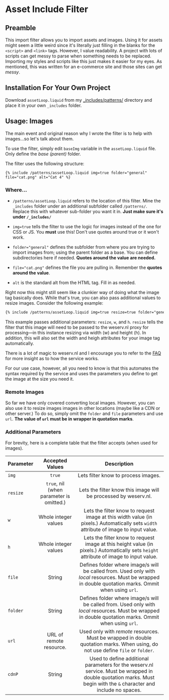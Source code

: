 # Asset Include Filter

## Preamble
This import filter allows you to import assets and images. Using it for assets might seem a little weird since it's literally just filling in the blanks for the `<script>` and `<link>` tags. However, I value readability. A project with lots of scripts can get messy to parse when something needs to be replaced. Importing my styles and scripts like this just makes it easier for my eyes. As mentioned, this was written for an e-commerce site and those sites can get *messy*.

## Installation For Your Own Project
Download `assetLoop.liquid` from my [_includes/patterns/](https://github.com/subsevenx/jekyll-subseven.io/tree/main/_includes/patterns) directory and place it in your own `_includes` folder.

## Usage: Images
The main event and original reason why I wrote the filter is to help with images...so let's talk about them.

To use the filter, simply edit `baseImg` variable in the `assetLoop.liquid` file. Only define the *base (parent)* folder.

The filter uses the following structure:

```liquid
{% include /patterns/assetLoop.liquid img=true folder="general" file="cat.png" alt="Cat 4" %}
```

### Where...

- `/patterns/assetLoop.liquid` refers to the location of this filter. Mine the `_includes` folder under an additional subfolder called `/patterns/`. Replace this with whatever sub-folder you want it in. **Just make sure it's under `/_includes/`** 

- `img=true` tells the filter to use the logic for images instead of the one for CSS or JS. You **must** use this! Don't use quotes around true or it won't work.

- `folder="general"` defines the subfolder from where you are trying to import images from; using the parent folder as a base. You can define subdirectories here if needed. **Quotes around the value are needed.**

- `file="cat.png"` defines the file you are pulling in. Remember the **quotes around the value**.

- `alt` is the standard alt from the HTML tag. Fill in as needed.

Right now this might still seem like a clunkier way of doing what the image tag basically does. While that's true, you can also pass additional values to resize images. Consider the following example:

```html
{% include /patterns/assetLoop.liquid img=true resize=true folder="general" file="cat.png" alt="Cat 3" w=100 h=100 %}
```

This example passes additional parameters: `resize`, `w`, and `h`. `resize` tells the filter that this image will need to be passed to the weserv.nl proxy for processing—in this instance resizing via width (w) and height (h). In addition, this will also set the width and heigh attributes for your image tag automatically.  

There is a lot of magic to weserv.nl and I encourage you to refer to the [FAQ](https://images.weserv.nl/faq/) for more insight as to how the service works.

For our use case, however, all you need to know is that this automates the syntax required by the service and uses the parameters you define to get the image at the size you need it.

### Remote Images

So far we have only covered converting local images. However, you can also use it to resize images images in other locations (maybe like a CDN or other server.) To do so, simply omit the `folder` and `file` parameters and use `url`. **The value of `url` must be in wrapper in quotation marks**. 

### Additional Parameters

For brevity, here is a complete table that the filter accepts (when used for images).

| Parameter |              Accepted Values             |                                                                             Description                                                                             |
|-----------|:----------------------------------------:|:-------------------------------------------------------------------------------------------------------------------------------------------------------------------:|
|   `img`   |                  `true`                  | Lets filter know to process images.                                                                                                                                 |
|  `resize` | `true`, nil (when parameter is omitted.) | Lets the filter know this image will be processed by weserv.nl.                                                                                                     |
|    `w`    |           Whole integer values           | Lets the filter know to request image at this width value (in pixels.) Automatically sets `width` attribute of image to input value.                                |
|    `h`    |           Whole integer values           | Lets the filter know to request image at this height value (in pixels.) Automatically sets `height` attribute of image to input value.                              |
|   `file`  |                  String                  | Defines folder where image/s will be called from. Used only with *local* resources. Must be wrapped in double quotation marks. Ommit when using `url`.              |
|  `folder` |                  String                  | Defines folder where image/s will be called from. Used only with *local* resources. Must be wrapped in double quotation marks. Ommit when using `url`.              |
|   `url`   |          URL of remote resource.         | Used only with *remote* resources. Must be wrapped in double quotation marks. When using, do not use define `file` or `folder`.                                     |
|   `cdnP`  |                  String                  | Used to define additional parameters for the weserv.nl service. Must be wrapped in double quotation marks. Must begin with the `&` character and include no spaces. |
